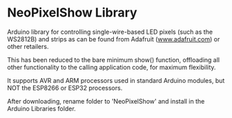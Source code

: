 # NeoPixelShow Library

Arduino library for controlling single-wire-based LED pixels (such as the WS2812B) and strips as can be found from Adafruit (www.adafruit.com) or other retailers.

This has been reduced to the bare minimum show() function, offloading all other functionality to the calling application code, for maximum flexibility.

It supports AVR and ARM processors used in standard Arduino modules, but NOT the ESP8266 or ESP32 processors.

After downloading, rename folder to 'NeoPixelShow' and install in the Arduino Libraries folder.
